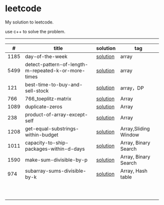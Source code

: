 # leetcode

My solution to leetcode.

use c++ to solve the problem.

---

| #    | title                                               | solution                                                     | tag                   |
| ---- | --------------------------------------------------- | ------------------------------------------------------------ | --------------------- |
| 1185 | day-of-the-week                                     | [solution](https://github.com/Veeupup/leetcode/blob/master/algorithms/1185_day-of-the-week.md) | array                 |
| 5499 | detect-pattern-of-length-m-repeated-k-or-more-times | [solution](https://github.com/Veeupup/leetcode/blob/master/algorithms/5499_detect-pattern-of-length-m-repeated-k-or-more-times.md) | array                 |
| 121  | best-time-to-buy-and-sell-stock                     | [solution](https://github.com/Veeupup/leetcode/blob/master/algorithms/121_best-time-to-buy-and-sell-stock.md) | array，DP             |
| 766  | 766_toeplitz-matrix                                 | [solution](https://github.com/Veeupup/leetcode/blob/master/algorithms/766_toeplitz-matrix.md) | Array                 |
| 1089 | duplicate-zeros                                     | [solution](https://github.com/Veeupup/leetcode/blob/master/algorithms/1089_duplicate-zeros.md) | Array                 |
| 238  | product-of-array-except-self                        | [solution](https://github.com/Veeupup/leetcode/blob/master/algorithms/238_product-of-array-except-self.md) | Array                 |
| 1208 | get-equal-substrings-within-budget                  | [solution](https://github.com/Veeupup/leetcode/blob/master/algorithms/1208_get-equal-substrings-within-budget.md) | Array,Sliding  Window |
| 1011 | capacity-to-ship-packages-within-d-days             | [solution](https://github.com/Veeupup/leetcode/blob/master/algorithms/1011_capacity-to-ship-packages-within-d-days.md) | Array, Binary Search  |
| 1590 | make-sum-divisible-by-p                             | [solution](https://github.com/Veeupup/leetcode/blob/master/algorithms/1590_make-sum-divisible-by-p.md) | Array, Binary Search  |
| 974  | subarray-sums-divisible-by-k                        | [solution](https://github.com/Veeupup/leetcode/blob/master/algorithms/974_subarray-sums-divisible-by-k.md) | Array, Hash table     |
|      |                                                     |                                                              |                       |
|      |                                                     |                                                              |                       |
|      |                                                     |                                                              |                       |
|      |                                                     |                                                              |                       |
|      |                                                     |                                                              |                       |
|      |                                                     |                                                              |                       |
|      |                                                     |                                                              |                       |
|      |                                                     |                                                              |                       |
|      |                                                     |                                                              |                       |
|      |                                                     |                                                              |                       |




